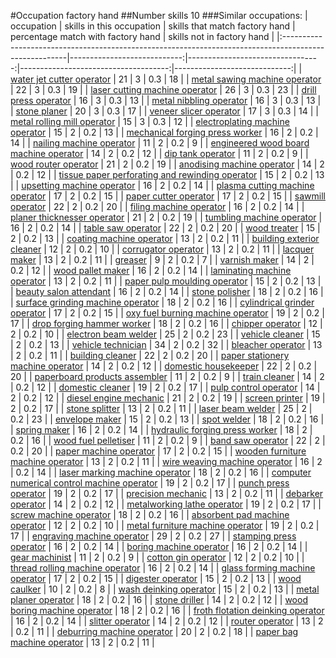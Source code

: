 #Occupation factory hand
##Number skills 10
###Similar occupations:
| occupation                                                                                            |   skills in this occupation |   skills that match factory hand |   percentage match with factory hand |   skills not in factory hand |
|:------------------------------------------------------------------------------------------------------|----------------------------:|---------------------------------:|-------------------------------------:|-----------------------------:|
| [water jet cutter operator](water_jet_cutter_operator.md)                                             |                          21 |                                3 |                                  0.3 |                           18 |
| [metal sawing machine operator](metal_sawing_machine_operator.md)                                     |                          22 |                                3 |                                  0.3 |                           19 |
| [laser cutting machine operator](laser_cutting_machine_operator.md)                                   |                          26 |                                3 |                                  0.3 |                           23 |
| [drill press operator](drill_press_operator.md)                                                       |                          16 |                                3 |                                  0.3 |                           13 |
| [metal nibbling operator](metal_nibbling_operator.md)                                                 |                          16 |                                3 |                                  0.3 |                           13 |
| [stone planer](stone_planer.md)                                                                       |                          20 |                                3 |                                  0.3 |                           17 |
| [veneer slicer operator](veneer_slicer_operator.md)                                                   |                          17 |                                3 |                                  0.3 |                           14 |
| [metal rolling mill operator](metal_rolling_mill_operator.md)                                         |                          15 |                                3 |                                  0.3 |                           12 |
| [electroplating machine operator](electroplating_machine_operator.md)                                 |                          15 |                                2 |                                  0.2 |                           13 |
| [mechanical forging press worker](mechanical_forging_press_worker.md)                                 |                          16 |                                2 |                                  0.2 |                           14 |
| [nailing machine operator](nailing_machine_operator.md)                                               |                          11 |                                2 |                                  0.2 |                            9 |
| [engineered wood board machine operator](engineered_wood_board_machine_operator.md)                   |                          14 |                                2 |                                  0.2 |                           12 |
| [dip tank operator](dip_tank_operator.md)                                                             |                          11 |                                2 |                                  0.2 |                            9 |
| [wood router operator](wood_router_operator.md)                                                       |                          21 |                                2 |                                  0.2 |                           19 |
| [anodising machine operator](anodising_machine_operator.md)                                           |                          14 |                                2 |                                  0.2 |                           12 |
| [tissue paper perforating and rewinding operator](tissue_paper_perforating_and_rewinding_operator.md) |                          15 |                                2 |                                  0.2 |                           13 |
| [upsetting machine operator](upsetting_machine_operator.md)                                           |                          16 |                                2 |                                  0.2 |                           14 |
| [plasma cutting machine operator](plasma_cutting_machine_operator.md)                                 |                          17 |                                2 |                                  0.2 |                           15 |
| [paper cutter operator](paper_cutter_operator.md)                                                     |                          17 |                                2 |                                  0.2 |                           15 |
| [sawmill operator](sawmill_operator.md)                                                               |                          22 |                                2 |                                  0.2 |                           20 |
| [filing machine operator](filing_machine_operator.md)                                                 |                          16 |                                2 |                                  0.2 |                           14 |
| [planer thicknesser operator](planer_thicknesser_operator.md)                                         |                          21 |                                2 |                                  0.2 |                           19 |
| [tumbling machine operator](tumbling_machine_operator.md)                                             |                          16 |                                2 |                                  0.2 |                           14 |
| [table saw operator](table_saw_operator.md)                                                           |                          22 |                                2 |                                  0.2 |                           20 |
| [wood treater](wood_treater.md)                                                                       |                          15 |                                2 |                                  0.2 |                           13 |
| [coating machine operator](coating_machine_operator.md)                                               |                          13 |                                2 |                                  0.2 |                           11 |
| [building exterior cleaner](building_exterior_cleaner.md)                                             |                          12 |                                2 |                                  0.2 |                           10 |
| [corrugator operator](corrugator_operator.md)                                                         |                          13 |                                2 |                                  0.2 |                           11 |
| [lacquer maker](lacquer_maker.md)                                                                     |                          13 |                                2 |                                  0.2 |                           11 |
| [greaser](greaser.md)                                                                                 |                           9 |                                2 |                                  0.2 |                            7 |
| [varnish maker](varnish_maker.md)                                                                     |                          14 |                                2 |                                  0.2 |                           12 |
| [wood pallet maker](wood_pallet_maker.md)                                                             |                          16 |                                2 |                                  0.2 |                           14 |
| [laminating machine operator](laminating_machine_operator.md)                                         |                          13 |                                2 |                                  0.2 |                           11 |
| [paper pulp moulding operator](paper_pulp_moulding_operator.md)                                       |                          15 |                                2 |                                  0.2 |                           13 |
| [beauty salon attendant](beauty_salon_attendant.md)                                                   |                          16 |                                2 |                                  0.2 |                           14 |
| [stone polisher](stone_polisher.md)                                                                   |                          18 |                                2 |                                  0.2 |                           16 |
| [surface grinding machine operator](surface_grinding_machine_operator.md)                             |                          18 |                                2 |                                  0.2 |                           16 |
| [cylindrical grinder operator](cylindrical_grinder_operator.md)                                       |                          17 |                                2 |                                  0.2 |                           15 |
| [oxy fuel burning machine operator](oxy_fuel_burning_machine_operator.md)                             |                          19 |                                2 |                                  0.2 |                           17 |
| [drop forging hammer worker](drop_forging_hammer_worker.md)                                           |                          18 |                                2 |                                  0.2 |                           16 |
| [chipper operator](chipper_operator.md)                                                               |                          12 |                                2 |                                  0.2 |                           10 |
| [electron beam welder](electron_beam_welder.md)                                                       |                          25 |                                2 |                                  0.2 |                           23 |
| [vehicle cleaner](vehicle_cleaner.md)                                                                 |                          15 |                                2 |                                  0.2 |                           13 |
| [vehicle technician](vehicle_technician.md)                                                           |                          34 |                                2 |                                  0.2 |                           32 |
| [bleacher operator](bleacher_operator.md)                                                             |                          13 |                                2 |                                  0.2 |                           11 |
| [building cleaner](building_cleaner.md)                                                               |                          22 |                                2 |                                  0.2 |                           20 |
| [paper stationery machine operator](paper_stationery_machine_operator.md)                             |                          14 |                                2 |                                  0.2 |                           12 |
| [domestic housekeeper](domestic_housekeeper.md)                                                       |                          22 |                                2 |                                  0.2 |                           20 |
| [paperboard products assembler](paperboard_products_assembler.md)                                     |                          11 |                                2 |                                  0.2 |                            9 |
| [train cleaner](train_cleaner.md)                                                                     |                          14 |                                2 |                                  0.2 |                           12 |
| [domestic cleaner](domestic_cleaner.md)                                                               |                          19 |                                2 |                                  0.2 |                           17 |
| [pulp control operator](pulp_control_operator.md)                                                     |                          14 |                                2 |                                  0.2 |                           12 |
| [diesel engine mechanic](diesel_engine_mechanic.md)                                                   |                          21 |                                2 |                                  0.2 |                           19 |
| [screen printer](screen_printer.md)                                                                   |                          19 |                                2 |                                  0.2 |                           17 |
| [stone splitter](stone_splitter.md)                                                                   |                          13 |                                2 |                                  0.2 |                           11 |
| [laser beam welder](laser_beam_welder.md)                                                             |                          25 |                                2 |                                  0.2 |                           23 |
| [envelope maker](envelope_maker.md)                                                                   |                          15 |                                2 |                                  0.2 |                           13 |
| [spot welder](spot_welder.md)                                                                         |                          18 |                                2 |                                  0.2 |                           16 |
| [spring maker](spring_maker.md)                                                                       |                          16 |                                2 |                                  0.2 |                           14 |
| [hydraulic forging press worker](hydraulic_forging_press_worker.md)                                   |                          18 |                                2 |                                  0.2 |                           16 |
| [wood fuel pelletiser](wood_fuel_pelletiser.md)                                                       |                          11 |                                2 |                                  0.2 |                            9 |
| [band saw operator](band_saw_operator.md)                                                             |                          22 |                                2 |                                  0.2 |                           20 |
| [paper machine operator](paper_machine_operator.md)                                                   |                          17 |                                2 |                                  0.2 |                           15 |
| [wooden furniture machine operator](wooden_furniture_machine_operator.md)                             |                          13 |                                2 |                                  0.2 |                           11 |
| [wire weaving machine operator](wire_weaving_machine_operator.md)                                     |                          16 |                                2 |                                  0.2 |                           14 |
| [laser marking machine operator](laser_marking_machine_operator.md)                                   |                          18 |                                2 |                                  0.2 |                           16 |
| [computer numerical control machine operator](computer_numerical_control_machine_operator.md)         |                          19 |                                2 |                                  0.2 |                           17 |
| [punch press operator](punch_press_operator.md)                                                       |                          19 |                                2 |                                  0.2 |                           17 |
| [precision mechanic](precision_mechanic.md)                                                           |                          13 |                                2 |                                  0.2 |                           11 |
| [debarker operator](debarker_operator.md)                                                             |                          14 |                                2 |                                  0.2 |                           12 |
| [metalworking lathe operator](metalworking_lathe_operator.md)                                         |                          19 |                                2 |                                  0.2 |                           17 |
| [screw machine operator](screw_machine_operator.md)                                                   |                          18 |                                2 |                                  0.2 |                           16 |
| [absorbent pad machine operator](absorbent_pad_machine_operator.md)                                   |                          12 |                                2 |                                  0.2 |                           10 |
| [metal furniture machine operator](metal_furniture_machine_operator.md)                               |                          19 |                                2 |                                  0.2 |                           17 |
| [engraving machine operator](engraving_machine_operator.md)                                           |                          29 |                                2 |                                  0.2 |                           27 |
| [stamping press operator](stamping_press_operator.md)                                                 |                          16 |                                2 |                                  0.2 |                           14 |
| [boring machine operator](boring_machine_operator.md)                                                 |                          16 |                                2 |                                  0.2 |                           14 |
| [gear machinist](gear_machinist.md)                                                                   |                          11 |                                2 |                                  0.2 |                            9 |
| [cotton gin operator](cotton_gin_operator.md)                                                         |                          12 |                                2 |                                  0.2 |                           10 |
| [thread rolling machine operator](thread_rolling_machine_operator.md)                                 |                          16 |                                2 |                                  0.2 |                           14 |
| [glass forming machine operator](glass_forming_machine_operator.md)                                   |                          17 |                                2 |                                  0.2 |                           15 |
| [digester operator](digester_operator.md)                                                             |                          15 |                                2 |                                  0.2 |                           13 |
| [wood caulker](wood_caulker.md)                                                                       |                          10 |                                2 |                                  0.2 |                            8 |
| [wash deinking operator](wash_deinking_operator.md)                                                   |                          15 |                                2 |                                  0.2 |                           13 |
| [metal planer operator](metal_planer_operator.md)                                                     |                          18 |                                2 |                                  0.2 |                           16 |
| [stone driller](stone_driller.md)                                                                     |                          14 |                                2 |                                  0.2 |                           12 |
| [wood boring machine operator](wood_boring_machine_operator.md)                                       |                          18 |                                2 |                                  0.2 |                           16 |
| [froth flotation deinking operator](froth_flotation_deinking_operator.md)                             |                          16 |                                2 |                                  0.2 |                           14 |
| [slitter operator](slitter_operator.md)                                                               |                          14 |                                2 |                                  0.2 |                           12 |
| [router operator](router_operator.md)                                                                 |                          13 |                                2 |                                  0.2 |                           11 |
| [deburring machine operator](deburring_machine_operator.md)                                           |                          20 |                                2 |                                  0.2 |                           18 |
| [paper bag machine operator](paper_bag_machine_operator.md)                                           |                          13 |                                2 |                                  0.2 |                           11 |
